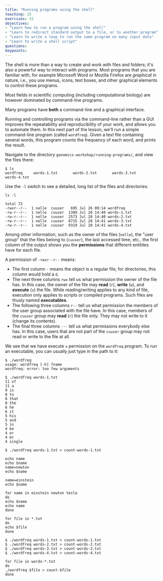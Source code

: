 ```yaml
---
title: "Running programs using the shell"
teaching: 15
exercises: 15
objectives:
- "Learn how to run a program using the shell"
- "Learn to redirect standard output to a file, or to another program"
- "Learn to write a loop to run the same program on many input data"
- "Learn to write a shell script"
questions:
keypoints:
---
```


The shell is more than a way to
create and work with files and folders;
it's also a powerful way to interact with programs.
Most programs that you are familiar with,
for example Microsoft Word or Mozilla Firefox
are *graphical* in nature, i.e., you use
menus, icons, text boxes, and other graphical elements
to control these programs.

Most fields in scientific computing (including computational biology)
are however dominated by command-line programs.

Many programs have **both** a command-line and a graphical interface.

Running and controlling programs via the command-line rather than a GUI
improves the repeatability and reproducibility of your work,
and allows you to automate them.
In this next part of the lesson,
we'll run a simple command-line program (called `wordfreq`).
Given a text file containing several words,
this program counts the frequency of each word,
and prints the result.

Navigate to the directory `genomics-workshop/running-programs/`,
and view the files there:

~~~
$ ls
wordfreq     words-1.txt       words-2.txt       words-3.txt       words-4.txt
~~~

Use the `-l` switch to see a detailed, long list of the files and directories:

~~~
ls -l
~~~

~~~
total 72
-rwxr--r--  1 nelle  cuuser   695 Jul 26 09:14 wordfreq
-rw-r--r--  1 nelle  cuuser  1389 Jul 20 14:40 words-1.txt
-rw-r--r--  1 nelle  cuuser  2573 Jul 20 14:40 words-2.txt
-rw-r--r--  1 nelle  cuuser  8715 Jul 20 14:41 words-3.txt
-rw-r--r--  1 nelle  cuuser  9319 Jul 20 14:41 words-4.txt
~~~

Among other information, such as the
owner of the files (`nelle`), the "user group" that the files belong to (`cuuser`),
the last accessed time, etc.,
the first column of the output shows you
the **permissions** that different entitites have for each file.

A permission of `-rwxr--r--` means:

* The first column `-` means the object is a regular file, for directories,
this column would hold a `d`.
* The next three columns `rwx` tell us what permission the owner of the file has.
In this case, the owner of the file may **read** (`r`), **write** (`w`),
and **execute** (`x`) the file.
While reading/writing applies to any kind of file,
execution only applies to scripts or compiled programs.
Such files are thusly named **executables**.
* The following three columns `r--` tell us what permission the members of
the user group associated with the file have.
In this case, members of the `cuuser` group may **read** (`r`) the file only.
They may not write to it (change its contents).
* The final three columns `---` tell us what permissions everybody else has.
In this case, users that are not part of the `cuuser` group
may not read or write to the file at all.

We see that we have execute `x` permission on the `wordfreq` program.
To run an executable, you can usually just type in
the path to it:

~~~
$ ./wordfreq
usage: wordfreq [-h] fname
wordfreq: error: too few arguments
~~~

~~~
$ ./wordfreq words-1.txt
11 of
11 a
9 is
8 to
8 that
8 the
6 he
6 it
5 his
5 and
5 in
4 be
4 or
4 mr
4 single
~~~

~~~
$ ./wordfreq words-1.txt > count-words-1.txt
~~~

~~~
echo name
echo $name
name=newton
echo $name
~~~

~~~
name=einstein
echo $name
~~~

~~~
for name in einstein newton tesla
do
echo $name
echo name
done
~~~

~~~
for file in *.txt
do
echo $file
done
~~~

~~~
$ ./wordfreq words-1.txt > count-words-1.txt
$ ./wordfreq words-2.txt > count-words-2.txt
$ ./wordfreq words-3.txt > count-words-3.txt
$ ./wordfreq words-4.txt > count-words-4.txt
~~~

~~~
for file in words-*.txt
do
./wordfreq $file > count-$file
done
~~~
